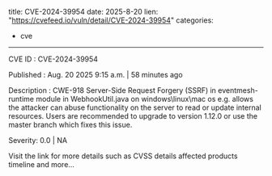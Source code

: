  
title: CVE-2024-39954
date: 2025-8-20
lien: "https://cvefeed.io/vuln/detail/CVE-2024-39954"
categories:
  - cve
---

CVE ID : CVE-2024-39954

Published :  Aug. 20
2025
9:15 a.m. | 58 minutes ago

Description : CWE-918 Server-Side Request Forgery (SSRF) in eventmesh-runtime module in WebhookUtil.java on windows\linux\mac os e.g. allows the attacker can abuse functionality on the server to read or update internal resources.
Users are recommended to upgrade to version 1.12.0 or use the master branch
which fixes this issue.

Severity: 0.0 | NA

Visit the link for more details
such as CVSS details
affected products
timeline
and more...
